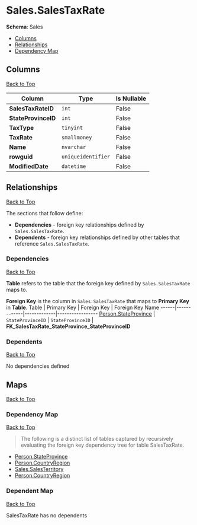 # Sales.SalesTaxRate

**Schema**: Sales
* [Columns](#columns)
* [Relationships](#relationships)
* [Dependency Map](#dependency-map)

## Columns
[Back to Top](#salestaxrate)

Column | Type | Is Nullable
-------|------|------------
**SalesTaxRateID** | `int` | False
**StateProvinceID** | `int` | False
**TaxType** | `tinyint` | False
**TaxRate** | `smallmoney` | False
**Name** | `nvarchar` | False
**rowguid** | `uniqueidentifier` | False
**ModifiedDate** | `datetime` | False

## Relationships
[Back to Top](#salestaxrate)


The sections that follow define:
* **Dependencies** - foreign key relationships defined by `Sales.SalesTaxRate`.
* **Dependents** - foreign key relationships defined by other tables that reference `Sales.SalesTaxRate`.

### Dependencies
[Back to Top](#salestaxrate)


**Table** refers to the table that the foreign key defined by `Sales.SalesTaxRate` maps to.

**Foreign Key** is the column in `Sales.SalesTaxRate` that maps to **Primary Key** in **Table**.
Table | Primary Key | Foreign Key | Foreign Key Name
------|-------------|-------------|-----------------
[Person.StateProvince](../Person/StateProvince.md) | `StateProvinceID` | `StateProvinceID` | **FK_SalesTaxRate_StateProvince_StateProvinceID**

### Dependents
[Back to Top](#salestaxrate)

No dependencies defined

## Maps
[Back to Top](#salestaxrate)

### Dependency Map
[Back to Top](#salestaxrate)

> The following is a distinct list of tables captured by recursively evaluating the foreign key dependency tree for table SalesTaxRate.

* [Person.StateProvince](../Person/StateProvince.md)
* [Person.CountryRegion](./CountryRegion.md)
* [Sales.SalesTerritory](../Sales/SalesTerritory.md)
* [Person.CountryRegion](../Person/CountryRegion.md)
### Dependent Map
[Back to Top](#salestaxrate)

SalesTaxRate has no dependents
